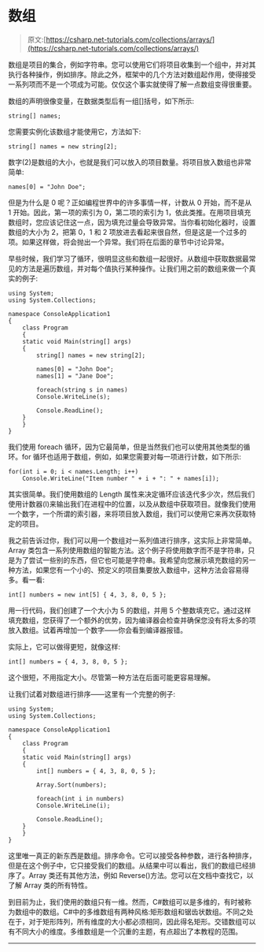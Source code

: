 # 数组

> 原文:[https://csharp.net-tutorials.com/collections/arrays/](https://csharp.net-tutorials.com/collections/arrays/)

数组是项目的集合，例如字符串。您可以使用它们将项目收集到一个组中，并对其执行各种操作，例如排序。除此之外，框架中的几个方法对数组起作用，使得接受一系列项而不是一个项成为可能。仅仅这个事实就使得了解一点数组变得很重要。

数组的声明很像变量，在数据类型后有一组[]括号，如下所示:

```
string[] names;
```

您需要实例化该数组才能使用它，方法如下:

```
string[] names = new string[2];
```

数字(2)是数组的大小，也就是我们可以放入的项目数量。将项目放入数组也非常简单:

<input type="hidden" name="IL_IN_ARTICLE">

```
names[0] = "John Doe";
```

但是为什么是 0 呢？正如编程世界中的许多事情一样，计数从 0 开始，而不是从 1 开始。因此，第一项的索引为 0，第二项的索引为 1，依此类推。在用项目填充数组时，您应该记住这一点，因为填充过量会导致异常。当你看初始化器时，设置数组的大小为 2，把第 0，1 和 2 项放进去看起来很自然，但是这是一个过多的项。如果这样做，将会抛出一个异常。我们将在后面的章节中讨论异常。

早些时候，我们学习了循环，很明显这些和数组一起很好。从数组中获取数据最常见的方法是遍历数组，并对每个值执行某种操作。让我们用之前的数组来做一个真实的例子:

```
using System;
using System.Collections;

namespace ConsoleApplication1
{
    class Program
    {
    static void Main(string[] args)
    {
        string[] names = new string[2];

        names[0] = "John Doe";
        names[1] = "Jane Doe";

        foreach(string s in names)
        Console.WriteLine(s);

        Console.ReadLine();
    }
    }
}
```

我们使用 foreach 循环，因为它最简单，但是当然我们也可以使用其他类型的循环。for 循环也适用于数组，例如，如果您需要对每一项进行计数，如下所示:

```
for(int i = 0; i < names.Length; i++)
    Console.WriteLine("Item number " + i + ": " + names[i]);
```

其实很简单。我们使用数组的 Length 属性来决定循环应该迭代多少次，然后我们使用计数器(I)来输出我们在进程中的位置，以及从数组中获取项目。就像我们使用一个数字，一个所谓的索引器，来将项目放入数组，我们可以使用它来再次获取特定的项目。

我之前告诉过你，我们可以用一个数组对一系列值进行排序，这实际上非常简单。Array 类包含一系列使用数组的智能方法。这个例子将使用数字而不是字符串，只是为了尝试一些别的东西，但它也可能是字符串。我希望向您展示填充数组的另一种方法，如果您有一个小的、预定义的项目集要放入数组中，这种方法会容易得多。看一看:

```
int[] numbers = new int[5] { 4, 3, 8, 0, 5 };
```

用一行代码，我们创建了一个大小为 5 的数组，并用 5 个整数填充它。通过这样填充数组，您获得了一个额外的优势，因为编译器会检查并确保您没有将太多的项放入数组。试着再增加一个数字——你会看到编译器报错。

实际上，它可以做得更短，就像这样:

```
int[] numbers = { 4, 3, 8, 0, 5 };
```

这个很短，不用指定大小。尽管第一种方法在后面可能更容易理解。

让我们试着对数组进行排序——这里有一个完整的例子:

```
using System;
using System.Collections;

namespace ConsoleApplication1
{
    class Program
    {
    static void Main(string[] args)
    {
        int[] numbers = { 4, 3, 8, 0, 5 };

        Array.Sort(numbers);

        foreach(int i in numbers)
        Console.WriteLine(i);

        Console.ReadLine();
    }
    }
}
```

这里唯一真正的新东西是数组。排序命令。它可以接受各种参数，进行各种排序，但是在这个例子中，它只接受我们的数组。从结果中可以看出，我们的数组已经排序了。Array 类还有其他方法，例如 Reverse()方法。您可以在文档中查找它，以了解 Array 类的所有特性。

到目前为止，我们使用的数组只有一维。然而，C#数组可以是多维的，有时被称为数组中的数组。C#中的多维数组有两种风格:矩形数组和锯齿状数组。不同之处在于，对于矩形阵列，所有维度的大小都必须相同，因此得名矩形。交错数组可以有不同大小的维度。多维数组是一个沉重的主题，有点超出了本教程的范围。

* * *